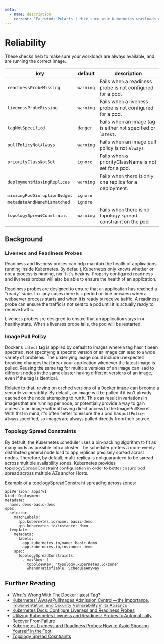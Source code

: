 ```yaml
---
meta:
  - name: description
    content: "Fairwinds Polaris | Make sure your Kubernetes workloads are always available, and are running the correct image."
---
```

# Reliability

These checks help to make sure your workloads are always available,
and are running the correct image.

key | default | description
----|---------|------------
`readinessProbeMissing` | `warning` | Fails when a readiness probe is not configured for a pod.
`livenessProbeMissing` | `warning` | Fails when a liveness probe is not configured for a pod.
`tagNotSpecified` | `danger` | Fails when an image tag is either not specified or `latest`.
`pullPolicyNotAlways` | `warning` | Fails when an image pull policy is not `always`.
`priorityClassNotSet` | `ignore` | Fails when a priorityClassName is not set for a pod.
`deploymentMissingReplicas` | `warning` | Fails when there is only one replica for a deployment.
`missingPodDisruptionBudget` | `ignore`
`metadataAndNameMismatched` | `ignore`
`topologySpreadConstraint` | `warning` | Fails when there is no topology spread constraint on the pod

## Background

### Liveness and Readiness Probes
Readiness and liveness probes can help maintain the health of applications running inside Kubernetes. By default, Kubernetes only knows whether or not a process is running, not if it's healthy. Properly configured readiness and liveness probes will also be able to ensure the health of an application.

Readiness probes are designed to ensure that an application has reached a "ready" state. In many cases there is a period of time between when a webserver process starts and when it is ready to receive traffic. A readiness probe can ensure the traffic is not sent to a pod until it is actually ready to receive traffic.

Liveness probes are designed to ensure that an application stays in a healthy state. When a liveness probe fails, the pod will be restarted.

### Image Pull Policy
Docker's `latest` tag is applied by default to images where a tag hasn't been specified. Not specifying a specific version of an image can lead to a wide variety of problems. The underlying image could include unexpected breaking changes that break your application whenever the latest image is pulled. Reusing the same tag for multiple versions of an image can lead to different nodes in the same cluster having different versions of an image, even if the tag is identical.

Related to that, relying on cached versions of a Docker image can become a security vulnerability. By default, an image will be pulled if it isn't already cached on the node attempting to run it. This can result in variations in images that are running per node, or potentially provide a way to gain access to an image without having direct access to the ImagePullSecret. With that in mind, it's often better to ensure the a pod has `pullPolicy: Always` specified, so images are always pulled directly from their source.

### Topology Spread Constraints

By default, the Kubernetes scheduler uses a bin-packing algorithm to fit as many pods as possible into a cluster. The scheduler prefers a more evenly distributed general node load to app replicas precisely spread across nodes. Therefore, by default, multi-replica is not guaranteed to be spread across multiple availability zones. Kubernetes provides topologySpreadConstraint configuration in order to better ensure pod spread across multiple AZs and/or Hosts.

Example of a topologySpreadConstraint spreading across zones:

```
apiVersion: apps/v1
kind: Deployment
metadata:
  name: demo-basic-demo
spec:
  selector:
    matchLabels:
      app.kubernetes.io/name: basic-demo
      app.kubernetes.io/instance: demo
  template:
    metadata:
      labels:
        app.kubernetes.io/name: basic-demo
        app.kubernetes.io/instance: demo
    spec:
      topologySpreadConstraints:
        - maxSkew: 1
          topologyKey: "topology.kubernetes.io/zone"
          whenUnsatisfiable: ScheduleAnyway
```


## Further Reading

- [What's Wrong With The Docker :latest Tag?](https://vsupalov.com/docker-latest-tag/)
- [Kubernetes’ AlwaysPullImages Admission Control — the Importance, Implementation, and Security Vulnerability in its Absence](https://medium.com/@trstringer/kubernetes-alwayspullimages-admission-control-the-importance-implementation-and-security-d83ff3815840)
- [Kubernetes Docs: Configure Liveness and Readiness Probes](https://kubernetes.io/docs/tasks/configure-pod-container/configure-liveness-readiness-probes/)
- [Utilizing Kubernetes Liveness and Readiness Probes to Automatically Recover From Failure](https://medium.com/spire-labs/utilizing-kubernetes-liveness-and-readiness-probes-to-automatically-recover-from-failure-2fe0314f2b2e)
- [Kubernetes Liveness and Readiness Probes: How to Avoid Shooting Yourself in the Foot](https://blog.colinbreck.com/kubernetes-liveness-and-readiness-probes-how-to-avoid-shooting-yourself-in-the-foot/)
- [Topology Spread Cosntraints](https://kubernetes.io/docs/concepts/scheduling-eviction/topology-spread-constraints/)